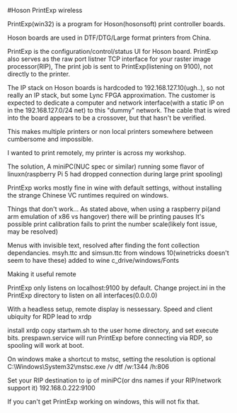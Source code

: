 #Hoson PrintExp wireless

PrintExp(win32) is a program for Hoson(hosonsoft) print controller boards.

Hoson boards are used in DTF/DTG/Large format printers from China.

PrintExp is the configuration/control/status UI for Hoson board.
PrintExp also serves as the raw port listner TCP interface for your raster image processor(RIP), 
The print job is sent to PrintExp(listening on 9100), not directly to the printer.

The IP stack on Hoson boards is hardcoded to 192.168.127.10(ugh..), so not really an IP stack, but some Lync FPGA approximation.
The customer is expected to dedicate a computer and network interface(with a static IP on in the 192.168.127.0/24 net) to this "dummy" network.
The cable that is wired into the board appears to be a crossover, but that hasn't be verified.

This makes multiple printers or non local printers somewhere between cumbersome and impossible.

I wanted to print remotely, my printer is across my workshop.

The solution, A miniPC(NUC spec or similar)  running some flavor of linuxn(raspberry Pi 5 had dropped connection during large print spooling)

PrintExp works mostly fine in wine with default settings, without installing the strange Chinese VC runtimes required on windows.

Things that don't work...
As stated above, when using a raspberry pi(and arm emulation of x86 vs hangover) there will be printing pauses
It's possible print calibration fails to print the number scale(likely font issue, may be resolved)

Menus with invisible text, resolved after finding the font collection dependancies.
msyh.ttc and simsun.ttc from windows 10(winetricks doesn't seem to have these) added to wine c_drive/windows/Fonts


Making it useful remote

PrintExp only listens on localhost:9100 by default.
Change project.ini in the PrintExp directory to listen on all interfaces(0.0.0.0)

With a headless setup, remote display is nessessary.
Speed and client ubiquity for RDP lead to xrdp

install xrdp
copy startwm.sh to the user home directory, and set execute bits.
prespawn.service will run PrintExp before connecting via RDP, so spooling will work at boot.

On windows make a shortcut to mstsc, setting the resolution is optional
C:\Windows\System32\mstsc.exe /v dtf /w:1344 /h:806

Set your RIP destination to ip of miniPC(or dns names if your RIP/network support it)  192.168.0.222:9100 

If you can't get PrintExp working on windows, this will not fix that.
